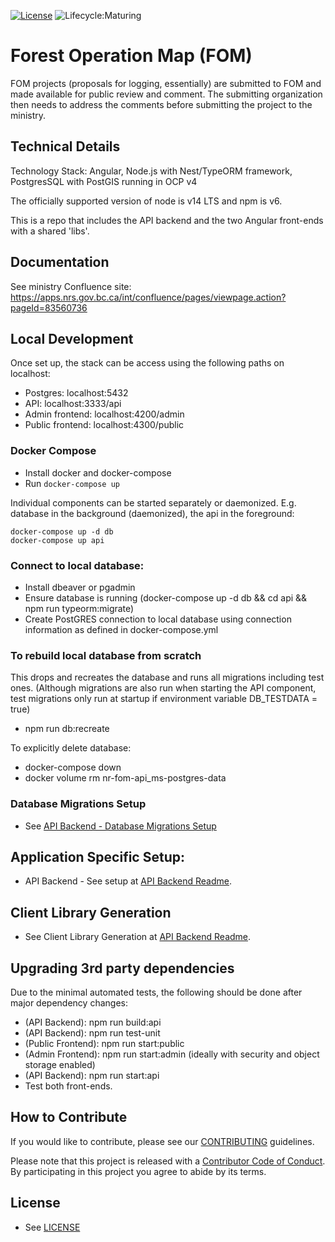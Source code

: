 [![License](https://img.shields.io/badge/License-Apache%202.0-blue.svg)](./LICENSE)
![Lifecycle:Maturing](https://img.shields.io/badge/Lifecycle-Maturing-007EC6)

# Forest Operation Map (FOM)

FOM projects (proposals for logging, essentially) are submitted to FOM and made available for public review and comment. The submitting organization then needs to address the comments before submitting the project to the ministry.

## Technical Details

Technology Stack: Angular, Node.js with Nest/TypeORM framework, PostgresSQL with PostGIS running in OCP v4

The officially supported version of node is v14 LTS and npm is v6.

This is a repo that includes the API backend and the two Angular front-ends with a shared 'libs'.

## Documentation

See ministry Confluence site: https://apps.nrs.gov.bc.ca/int/confluence/pages/viewpage.action?pageId=83560736


## Local Development

Once set up, the stack can be access using the following paths on localhost:

- Postgres: localhost:5432
- API: localhost:3333/api
- Admin frontend: localhost:4200/admin
- Public frontend: localhost:4300/public


### Docker Compose

- Install docker and docker-compose
- Run `docker-compose up`

Individual components can be started separately or daemonized.
E.g. database in the background (daemonized), the api in the foreground:

```
docker-compose up -d db
docker-compose up api
```

### Connect to local database:

- Install dbeaver or pgadmin
- Ensure database is running (docker-compose up -d db && cd api && npm run typeorm:migrate)
- Create PostGRES connection to local database using connection information as defined in docker-compose.yml

### To rebuild local database from scratch
This drops and recreates the database and runs all migrations including test ones. (Although migrations are also run when starting the API component, test migrations only run at startup if environment variable DB_TESTDATA = true)
- npm run db:recreate

To explicitly delete database: 
- docker-compose down
- docker volume rm nr-fom-api_ms-postgres-data

### Database Migrations Setup
- See [API Backend - Database Migrations Setup](./api/README.md)

## Application Specific Setup:

<!--- instruction on setup local environment and dependencies.. --->
- API Backend - See setup at [API Backend Readme](./api/README.md).
<!-- TODO: link to two frontends README.md -->

## Client Library Generation
- See Client Library Generation at [API Backend Readme](./api/README.md).

## Upgrading 3rd party dependencies

Due to the minimal automated tests, the following should be done after major dependency changes:
- (API Backend): npm run build:api
- (API Backend): npm run test-unit
- (Public Frontend): npm run start:public
- (Admin Frontend): npm run start:admin (ideally with security and object storage enabled)
- (API Backend): npm run start:api
- Test both front-ends.

<!-- TODO
## Deployment (OpenShift)

See [OpenShift Readme](./openshift/README.md)

<!--- Best to include details in a openshift/README.md --- >
-->

<!---
## Getting Help or Reporting an Issue

<!-- TODO: where to report???
To report bugs/issues/feature requests, please file an [issue](../../issues).
-->

## How to Contribute

If you would like to contribute, please see our [CONTRIBUTING](./CONTRIBUTING.md) guidelines.

Please note that this project is released with a [Contributor Code of Conduct](./CODE_OF_CONDUCT.md).
By participating in this project you agree to abide by its terms.

## License
- See [LICENSE](./LICENSE.md)